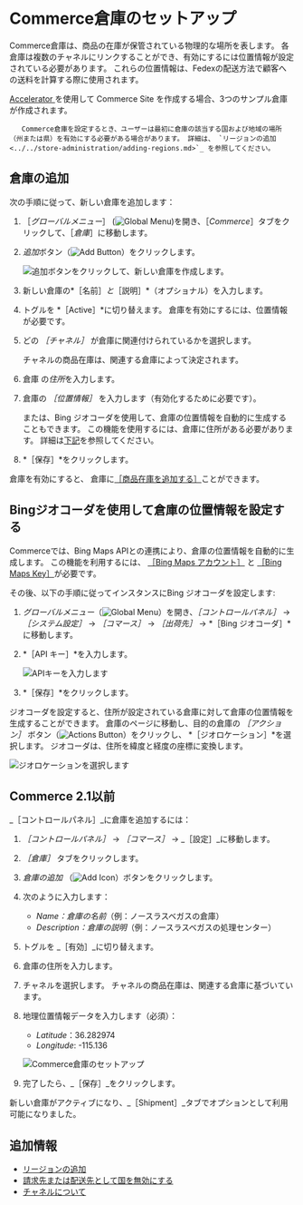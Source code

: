 # Commerce倉庫のセットアップ

Commerce倉庫は、商品の在庫が保管されている物理的な場所を表します。 各倉庫は複数のチャネルにリンクすることができ、有効にするには位置情報が設定されている必要があります。 これらの位置情報は、Fedexの配送方法で顧客への送料を計算する際に使用されます。

[Accelerator ](../../starting-a-store/accelerators.md)を使用して Commerce Site を作成する場合、3つのサンプル倉庫が作成されます。

```note::
   Commerce倉庫を設定するとき、ユーザーは最初に倉庫の該当する国および地域の場所（州または県）を有効にする必要がある場合があります。 詳細は、 `リージョンの追加 <../../store-administration/adding-regions.md>`_ を参照してください。
```

## 倉庫の追加

次の手順に従って、新しい倉庫を追加します：

1. ［*グローバルメニュー*］ (![Global Menu](../../images/icon-applications-menu.png))を開き、［*Commerce*］タブをクリックして、［*倉庫*］に移動します。

1. *追加*ボタン（![Add Button](../../images/icon-add.png)）をクリックします。

   ![追加ボタンをクリックして、新しい倉庫を作成します。](./setting-up-commerce-warehouses/images/01.png)

1. 新しい倉庫の*［名前］*と*［説明］*（オプショナル）を入力します。

1. トグルを *［Active］*に切り替えます。 倉庫を有効にするには、位置情報が必要です。

1. どの *［チャネル］* が倉庫に関連付けられているかを選択します。

   チャネルの商品在庫は、関連する倉庫によって決定されます。

1. 倉庫 の*住所*を入力します。

1. 倉庫の *［位置情報］* を入力します（有効化するために必要です）。

   または、Bing ジオコーダを使用して、倉庫の位置情報を自動的に生成することもできます。 この機能を使用するには、倉庫に住所がある必要があります。 詳細は[下記](#using-bing-geocoder-to-set-a-warehouses-geolocation)を参照してください。

1. *［保存］*をクリックします。

倉庫を有効にすると、 倉庫に[［商品在庫を追加する］](./setting-inventory-by-warehouse.md)ことができます。

## Bingジオコーダを使用して倉庫の位置情報を設定する

Commerceでは、Bing Maps APIとの連携により、倉庫の位置情報を自動的に生成します。 この機能を利用するには、 [［Bing Maps アカウント］](https://docs.microsoft.com/en-us/bingmaps/getting-started/bing-maps-dev-center-help/creating-a-bing-maps-account) と [［Bing Maps Key］](https://docs.microsoft.com/en-us/bingmaps/getting-started/bing-maps-dev-center-help/getting-a-bing-maps-key)が必要です。

その後、以下の手順に従ってインスタンスにBing ジオコーダを設定します:

1. *グローバルメニュー*（![Global Menu](../../images/icon-applications-menu.png)）を開き、*［コントロールパネル］* &rarr; *［システム設定］* &rarr; *［コマース］* &rarr; *［出荷先］* &rarr; *［Bing ジオコーダ］*に移動します。

1. *［API キー］*を入力します。

   ![APIキーを入力します](./setting-up-commerce-warehouses/images/02.png)

1. *［保存］*をクリックします。

ジオコーダを設定すると、住所が設定されている倉庫に対して倉庫の位置情報を生成することができます。 倉庫のページに移動し、目的の倉庫の *［アクション］* ボタン（![Actions Button](../../images/icon-actions.png)）をクリックし、 *［ジオロケーション］*を選択します。 ジオコーダは、住所を緯度と経度の座標に変換します。

![ジオロケーションを選択します](./setting-up-commerce-warehouses/images/03.png)

## Commerce 2.1以前

_［コントロールパネル］_に倉庫を追加するには：

1. _［コントロールパネル］_ → _［コマース］_ → _［設定］_に移動します。
1. _［倉庫］_ タブをクリックします。
1. _倉庫の追加_ （![Add Icon](../../images/icon-add.png)）ボタンをクリックします。
1. 次のように入力します：
   * *Name：*_倉庫の名前_（例：ノースラスベガスの倉庫）
   * *Description：*_倉庫の説明_（例：ノースラスベガスの処理センター）
1. トグルを _［有効］_に切り替えます。
1. 倉庫の住所を入力します。
1. チャネルを選択します。 チャネルの商品在庫は、関連する倉庫に基づいています。
1. 地理位置情報データを入力します（必須）：
    * *Latitude*：36.282974
    * *Longitude*: -115.136

    ![Commerce倉庫のセットアップ](./setting-up-commerce-warehouses/images/04.png)

1. 完了したら、_［保存］_をクリックします。

新しい倉庫がアクティブになり、_［Shipment］_タブでオプションとして利用可能になりました。

## 追加情報

* [リージョンの追加](../../store-administration/adding-regions.md)
* [請求先または配送先として国を無効にする](../../store-administration/deactivating-a-country-for-billing-or-shipping.md)
* [チャネルについて](../../starting-a-store/channels/introduction-to-channels.md)
